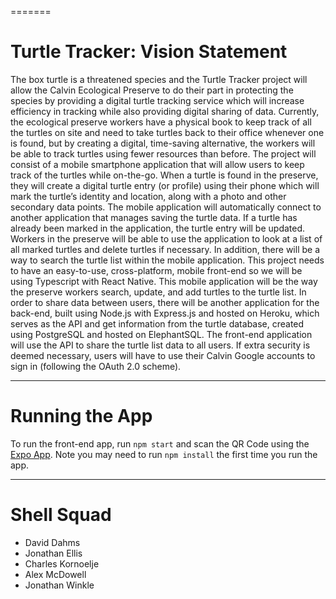 =======
# Turtle Tracker: Vision Statement

The box turtle is a threatened species and the Turtle Tracker project will allow the Calvin Ecological Preserve to do their part in protecting the species by providing a digital turtle tracking service which will increase efficiency in tracking while also providing digital sharing of data. Currently, the ecological preserve workers have a physical book to keep track of all the turtles on site and need to take turtles back to their office whenever one is found, but by creating a digital, time-saving alternative, the workers will be able to track turtles using fewer resources than before. The project will consist of a mobile smartphone application that will allow users to keep track of the turtles while on-the-go. When a turtle is found in the preserve, they will create a digital turtle entry (or profile) using their phone which will mark the turtle’s identity and location, along with a photo and other secondary data points. The mobile application will automatically connect to another application that manages saving the turtle data. If a turtle has already been marked in the application, the turtle entry will be updated. Workers in the preserve will be able to use the application to look at a list of all marked turtles and delete turtles if necessary. In addition, there will be a way to search the turtle list within the mobile application.
This project needs to have an easy-to-use, cross-platform, mobile front-end so we will be using Typescript with React Native. This mobile application will be the way the preserve workers search, update, and add turtles to the turtle list. In order to share data between users, there will be another application for the back-end, built using Node.js with Express.js and hosted on Heroku, which serves as the API and get information from the turtle database, created using PostgreSQL and hosted on ElephantSQL. The front-end application will use the API to share the turtle list data to all users. If extra security is deemed necessary, users will have to use their Calvin Google accounts to sign in (following the OAuth 2.0 scheme).


---

# Running the App
To run the front-end app, run `npm start` and scan the QR Code using the [Expo App](https://apps.apple.com/app/apple-store/id982107779?amp%3Bct=www&amp%3Bmt=8&pt=17102800). 
Note you may need to run `npm install` the first time you run the app.

---

# Shell Squad
* David Dahms
* Jonathan Ellis
* Charles Kornoelje
* Alex McDowell
* Jonathan Winkle
